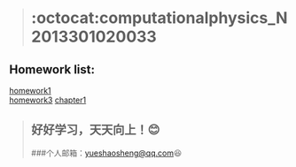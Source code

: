 > # :octocat:computationalphysics_N2013301020033  

## Homework list:
[homework1](https://github.com/SmallGuoguo/computationalphysics_N2013301020033/blob/master/homework1/homework1.md)  
[homework3](https://github.com/SmallGuoguo/computationalphysics_N2013301020033/blob/master/homework3/homework3.ipynb)
[chapter1](https://github.com/SmallGuoguo/computationalphysics_N2013301020033/tree/master/chapter1)


> ## 好好学习，天天向上！:blush:
> ###个人邮箱：yueshaosheng@qq.com:laughing:
